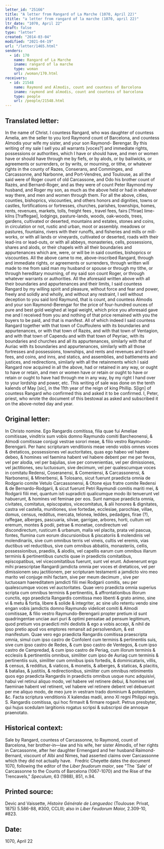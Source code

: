 ```yaml
---
letter_id: "25166"
title: "A letter from Rangard of La Marche (1070, April 22)"
ititle: "a letter from rangard of la marche (1070, april 22)"
ltr_date: "1070, April 22"
draft: false
type: "letter"
created: "2014-03-04"
modified: "2021-04-19"
url: "/letter/1465.html"
senders:
  - id: 170
    name: Rangard of La Marche
    iname: rangard of la marche
    type: woman
    url: /woman/170.html
receivers:
  - id: 21548
    name: Raymond and Almodis, count and countess of Barcelona
    iname: raymond and almodis, count and countess of barcelona
    type: people
    url: /people/21548.html
---
```

<h2> Translated letter:</h2>In the name of Christ.  I countess Rangard, who was daughter of countess Amelia, am the seller to you lord Raymond count of Barcelona, and countess Almodis your wife my sister, and your son Raymond- Berengar.  By this writing of my sale I sell you all warrants [voces?] and immediate rights, possessions or authorities, which I have or should have, and men or women have or should have through me by fiefs, or by alods, or by bailiwicks, or agreements or surrenders, or by writs, or mourning, or tithe, or whatever rights in the county of Razes, Conserans, and Comminges,  and  Carcassonne, and Narbonne, and Port-Vendres, and Toulouse, as all the said were of Roger count of old Carcassone, and Odo his brother count of Razès, and Bernard-Roger, and as they were of count Peter Raymond my husband, and Roger my son, as much as the above held or had in whatever way there, and men and women through them.   For all the above, cities, counties, bishoprics, viscounties, and others honors and dignities, towns or castles, fortifications or fortresses, churches, parishes, townships, homes, rents, revenues, markets, tolls, freight fees , travel fees, fairs [?firae] lime-kilns [?raffegae], lodgings, pasture-lands, woods,  oak-woods, trees, gardens, cultivated or deserted, mountains and estates, stones and coins, in circulation or not, rustic and urban, moot or assembly. meadows or pastures, fountains, rivers with their runoffs, and fisheries and mills or mill-works, or with all lands or vineyards, cultivated or deserted, roads with their lead-ins or lead-outs, or with all abbeys, monasteries, cells, possessions, shares and alods, or their chapels with all their boundaries and appurtenances which are, were, or will be in said counties, bishoprics or viscounties.  All the above came to me, above-inscribed Rangard, through  and immediate rights, or agreements or surrenders, through written will made to me from said man my husband or spouse or through my tithe, or through hereditary mourning, of my said son count Roger, or through whatever warrants or authorities.  All the aforesaid written above with all their boundaries and appurtenances and their limits, I said countess Rangard by my willing spirit and pleasure, without force and fear and power, freely and solidly and wholly, and without any restraint, I sell without deception to you said lord Raymund, that is count, and countess Almodis and your son Raymond-Berengar for the price of four-hundred ounces of pure and best gold weighed at legal weight, which price you aforesaid gave me and I received from you and nothing of that price remained with you the buyers to be paid, and that is manifest.   All of which indeed I said countess Rangard together with that town of Couffoulens with its boundaries and appurtenances, or with that town of Razès, and with that town of Ventagion, and with that town of Capendu and with that town of Peyriac, with its boundaries and churches and all its appurtenances, similarly with that of Auriac with its boundaries and appurtenances, similarly with all those fortresses and possessions, townships, and rents and revenues and travel-fees, and coins, and inns, and statics, and assemblies, and battlements  and justices, and redirections, similarly with all the retainments which I said Rangard now acquired in all the above, had or retained in any way, or ought to have or retain, and men or women have or retain or ought to have or retain or ought to have had through me in any way, by my right I hand over to your lordship and power, etc.  This writing of sale was done on the tenth kalends of May [sic], in the 11th year of the reign of king Phillip.  S[ign] of countess Rangard who confirmed  this and asked it to be confirmed.  I, Peter, priest, who wrote the document of this bestowal as asked and subscribed it on the above-noted day and year.




<h2 class="mt-4"> Original letter:</h2>In Christo nomine.  Ego Rangardis comitissa, filia quae fui Ameliae comitissae, vinditrix sum vobis domno Raymundo comiti Barcheonensi, & Almodi comitissae conjugi vestrae sorori meae, & filio vestro Raymundo-Berengarii.  Per hanc scripturam venditionis meae vendo vobis omnes voces & dretaticos, possessiones vel auctoritates, quas ego habeo vel habere debeo,  & homines vel faemina habent vel habere debent per me per fevos, vel per alodia, vel per bajulias, sive per convenientias, vel per dimissiones, vel jactitiones, seu luctuosum, sive decimum, vel per qualescumque voces in comitatu Redensi, Coseranensi, & Comeniensi, & Carcassonensi, & Narbonensi, & Minerbensi, & Tolosano, sicut fuerunt praedicta omnia de Rodgario comite Vetulo Carcassonensi, & Otone ejus fratre comite Redensi & de Bernardo-Rodgarii, & sicut fuerunt Petri Raymundi comitis mariti mei, & Rodgarii filii mei, quantum isti supradicti  qualicumque modo ibi tenuerunt vel habuerunt, & homines vel feminae per eos.  Sunt namque praedicta omnia, civitates, comitatus,  episcopatos, vicecomitatus, & alii honores & dignitates, castra vel castella, munitiones, sive fortedae, ecclesiae, parochiae, villae, domus, census, redditus, mercata, telonea, leddes, pedadges, firae (?), raffegae, alberges, pascuaria, silvae, garrigae, arbores, horti, cultum vel eremum, montes & podii, petrae  & monetae, condirectum vel discondirectum, rusticum & urbanum, malla vel placita, prata vel pascua, fontes, flumina cum eorum discursionibus & piscatoriis & molendinis vel molendinariis, sive cum omnibus terris vel vineis, cultis vel eremis, vias ductibus vel reductibus, sive cum omnibus abbatiis, monasteriis, cellis, possessionibus, praediis, & alodiis, vel capellis earum cum omnibus illarum terminis & pertinentibus cunctis quae in praedictis comitatibus, episcopatibus, vel vicecomitatibus fuerunt, sunt vel erunt.   Advenerunt ergo mihi praescriptae Rangardi jamdicta omnia per voces et dretaticos, vel per dimissionem seu jactitionem,  per scripturam testamenti  a jamdicto viro meo marito vel conjuge mihi factam, sive per meum decimum , sive per luctuosam haereditatem jamdicti filii mei Rodgarii comitis, seu per qualescumque voces vel auctoritates.   Quae vero praedicta omnia superius scripta cum omnibus terminis & pertinentiis, & affrontationibus  illorum cunctis, ego praedicta Rangardis comitissa meo libenti & grato animo, sine vi & metu & fortia, libere & solide & integriter, ac sine ullo retentu vendo sine engan vobis jamdictis domno Raymundo videlicet comiti & Almodi comitissae, & filio vestro Raymundo-Berengarii propter pretium id sunt quadringentae unciae auri puri & optimi pensatae ad pensum legitimum, quod pretium vos praedicti mihi dedistis & ego a  vobis accepi, & nihil de ipso pretio apud vos emptores remansit ad persolvendum, & est manifestum.  Quae vero ego praedicta Rangardis comitissa praescripta omnia, simul cum ipso castro de Confolent cum terminis & pertinentiis suis, sive cum ipso castro de Redes, & cum ipso castro de Ventegos, & cum ipso castro de Campredad, & cum ipso castro de Periag, cum illorum terminis & ecclesiis & pertinentiis omnibus,  similiter cum ipso de Auriag cum terminis & pertinentiis suis, similiter cum omnibus ipsis fortedis, & dominicataris, villis, & census, & redditus, & viaticos, & monetis, & alberges, & staticas, & placitis, & batalias, & justitiis, & redirectionibus, similiter cum omnibus retinimentis quos ego praedicta Rangardis in praedictis omnibus usque nunc adquisivi, habui vel retinui aliquo modo, vel habere vel retinere debui, & homines vel faeminae habent vel retinent, vel habere vel retinere debent vel debuerunt per me aliquo modo, de meo jure in vestram trado dominium & potestatem, &c.  Facta scriptura venditionis X kalendas madii, anno XI regni Philippi regis.  S. Rangardis comitissa, qui hoc firmavit & firmare rogavit.  Petrus presbyter, qui hujus scedulam largitionis rogatus scripsi & subscripsi die annoque praenotato. 




<h2 class="mt-4"> Historical context:</h2><p>Sale by Rangard, countess of Carcassonne, to Raymond, count of Barcelona, her brother-in—law and his wife, her sister Almodis, of her rights in Carcassonne, after her daughter Ermengard and her husband Raimond-Bernard, viscount of Albi and Nimes, had asserted claims over Carcassonne which they did not actually have. &nbsp; Fredric Cheyette dates the document 1070, following the editor of the <em>Liber feudorum maior</em>, see "The `Sale' of Carcassonne to the Counts of Barcelona (1067-1070) and the Rise of the Trencavels," <em>Speculum</em>, 63 (1988), 851, n.94.&nbsp;</p><h2 class="mt-4"> Printed source:</h2><p>Devic and Vaissette,<em> Histoire Générale de Languedoc</em> (Toulouse: Privat, 1875) 5.586-88, #300, CCLIII; also in <em>Liber Feudorum Maior,</em> 2.309-10, #823.</p><h2 class="mt-4"> Date:</h2>1070, April 22